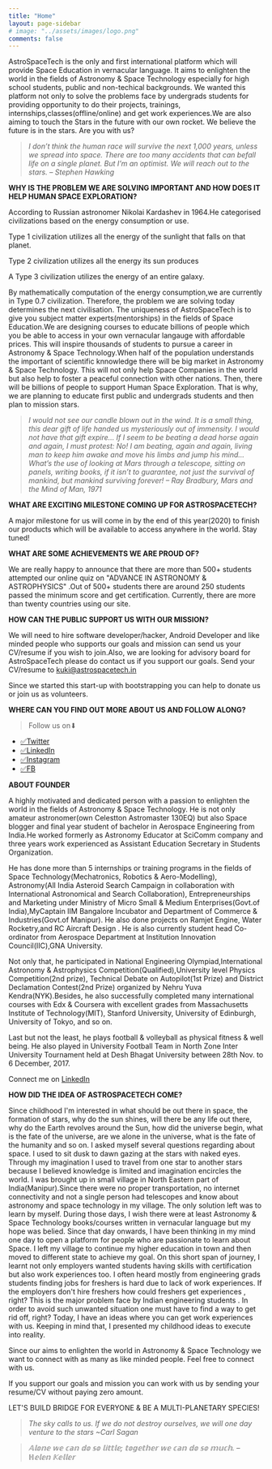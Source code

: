 ```yaml
---
title: "Home"
layout: page-sidebar
# image: "../assets/images/logo.png"
comments: false
---
```


AstroSpaceTech is the only  and first international platform which will provide Space Education in vernacular language. It aims to enlighten the world in the fields of Astronomy & Space Technology especially for high school students, public and non-techical backgrounds. We wanted this platform not only to solve the problems face by undergrads students for providing opportunity to do their projects, trainings, internships,classes(offline/online) and get work experiences.We are also aiming to touch the Stars in the future with our own rocket. We believe the future is in the stars. Are you with us? 

> *I don’t think the human race will survive the next 1,000 years, unless we spread into space. There are too many accidents that can befall life on a single planet. But I’m an optimist. We will reach out to the stars. – Stephen Hawking*



**WHY IS THE PROBLEM WE ARE SOLVING IMPORTANT AND HOW DOES IT HELP HUMAN SPACE EXPLORATION?**

According to Russian astronomer Nikolai Kardashev in 1964.He categorised civilizations based on the energy consumption or use.

Type 1 civilization utilizes all the energy of the sunlight that falls on that planet.

Type 2 civilization utilizes all the energy its sun produces

A Type 3 civilization utilizes the energy of an entire galaxy.

By mathematically computation of the energy consumption,we are currently in Type 0.7 civilization. Therefore, the problem we are solving today determines the next civilisation. The uniqueness of AstroSpaceTech is to give you subject matter experts(mentorships) in the fields of Space Education.We are designing courses to educate billions of people which you be able to access in your own vernacular langauge with affordable prices. This will inspire thousands of students to pursue a career in Astronomy & Space Technology.When half of the population understands the important of scientific knnowledge  there will be big market in Astronomy & Space Technology. This will not only help  Space Companies in the world but also  help to foster a peaceful connection with other nations. Then, there will be billions of people to support Human Space Exploration. That is why, we are planning to educate first public and undergrads students and then plan to mission stars. 

> *I would not see our candle blown out in the wind. It is a small thing, this dear gift of life handed us mysteriously out of immensity. I would not have that gift expire… If I seem to be beating a dead horse again and again, I must protest: No! I am beating, again and again, living man to keep him awake and move his limbs and jump his mind… What’s the use of looking at Mars through a telescope, sitting on panels, writing books, if it isn’t to guarantee, not just the survival of mankind, but mankind surviving forever! – Ray Bradbury, Mars and the Mind of Man, 1971*


**WHAT ARE EXCITING MILESTONE COMING UP FOR ASTROSPACETECH?**

A major milestone for us will come in by the end of this year(2020) to finish our products which will be available to access anywhere in the world. Stay tuned! 


**WHAT ARE SOME ACHIEVEMENTS WE ARE PROUD OF?**

We are really happy to announce that there are more than 500+ students attempted our online quiz on "ADVANCE IN ASTRONOMY & ASTROPHYSICS" .Out of 500+ students there are around 250 students passed the minimum score and get certification. Currently, there are more than twenty countries using our site. 


**HOW CAN THE PUBLIC SUPPORT US WITH OUR MISSION?**

We will need to hire software developer/hacker, Android Developer and like minded people who supports our goals and mission can send us your CV/resume if you wish to join.Also, we are looking for advisory board for AstroSpaceTech please do contact us if you support our goals. Send your CV/resume to kuki@astrospacetech.in

Since we started this start-up with bootstrapping you can help to donate us or join us as volunteers. 

**WHERE CAN YOU FIND OUT MORE ABOUT US AND FOLLOW ALONG?**

> Follow us on⬇
  - [✅Twitter](https://twitter.com/_AstroSpaceTech)
  - [✅LinkedIn](http://LinkedIn.com/company/astrospacetech)
  - [✅Instagram](https://Instagram.com/AstroSpaceTech)
  - [✅FB](https://www.facebook.com/astrospacetech.in)


**ABOUT FOUNDER**

A highly motivated and dedicated person with a passion to enlighten the world in the fields of Astronomy & Space Technology. He is not only amateur astronomer(own Celestton Astromaster 130EQ) but also Space blogger and final year student of bachelor in Aerospace Engineering from India.He worked formerly as Astronomy Educator at SciComm company and three years work experienced as Assistant Education Secretary in Students Organization. 

He has done more than 5 internships or training programs in the fields of Space Technology(Mechatronics, Robotics & Aero-Modelling), Astronomy(All India Asteroid Search Campaign in collaboration with International Astronomical and Search Collaboration), Entrepreneurships and Marketing under Ministry of Micro Small & Medium Enterprises(Govt.of India),MyCaptain IIM Bangalore Incubator and Department of Commerce & Industries(Govt.of Manipur). He also done projects on Ramjet Engine, Water Rocketry,and RC Aircraft Design . He is also currently student head Co-ordinator from Aerospace Department at Institution Innovation Council(IIC),GNA University.

Not only that, he participated in National Engineering Olympiad,International Astronomy & Astrophysics Competition(Qualified),University level Physics Competition(2nd prize), Technical Debate on Autopilot(1st Prize) and District Declamation Contest(2nd Prize) organized by Nehru Yuva Kendra(NYK).Besides, he also successfully completed many international courses with Edx & Coursera with excellent grades from Massachusetts Institute of Technology(MIT), Stanford University, University of Edinburgh, University of Tokyo, and so on. 

Last but not the least, he plays football & volleyball as physical fitness & well being. He also played in University Football Team in North Zone Inter University Tournament held at Desh Bhagat University between 28th Nov. to 6 December, 2017.

Connect me on [LinkedIn](https://www.linkedin.com/in/astromuon-kuki-9a7121156)


**HOW DID THE IDEA OF ASTROSPACETECH COME?**

 Since childhood I'm interested in what should be out there in space, the formation of stars, why do the sun shines, will there be any life out there, why do the Earth revolves around the Sun, how did the universe begin, what is the fate of the universe, are we alone in the universe, what is the fate of the humanity and so on. I asked myself several  questions regarding about space. I used to sit dusk to dawn gazing at the stars with naked eyes. Through my imagination I used to travel from one star to another stars because I believed knowledge is limited and imagination encircles the world. I was brought up in small village in North Eastern part of India(Manipur).Since there were no proper transportation, no internet connectivity and not a single person had telescopes and know about astronomy and space technology in my village. The only solution left was to learn by myself. During those days, I wish there were at least Astronomy & Space Technology books/courses written in vernacular language but my hope was belied. Since that day onwards, I have been thinking in my mind one day  to open a platform for people who are passionate to learn about Space. I left my village to continue my higher education in town and then moved to different state to achieve my goal. On this short span of journey, I learnt not only employers wanted students having skills with certification but also work experiences too. I often heard mostly from engineering grads students  finding  jobs for freshers is hard due to lack of work experiences. If the employers don't hire freshers how could freshers get experiences , right? This is the major problem face by Indian engineering students . In order to avoid such unwanted situation one must have to find a way to get rid off, right? Today, I have an ideas where you can get work experiences with us. Keeping in mind that, I presented my childhood ideas to execute into reality.

Since our aims to enlighten the world in Astronomy & Space Technology we want to connect with as many as like minded people. Feel free to connect with us. 

If you support our goals and mission you can work with us by sending your resume/CV without paying zero amount.

LET'S BUILD BRIDGE FOR EVERYONE
                   &
BE  A MULTI-PLANETARY        SPECIES!

> *The sky calls to us. If we do not destroy ourselves, we will one day venture to the stars ~Carl Sagan*

> *𝔸𝕝𝕠𝕟𝕖 𝕨𝕖 𝕔𝕒𝕟 𝕕𝕠 𝕤𝕠 𝕝𝕚𝕥𝕥𝕝𝕖; 𝕥𝕠𝕘𝕖𝕥𝕙𝕖𝕣 𝕨𝕖 𝕔𝕒𝕟 𝕕𝕠 𝕤𝕠 𝕞𝕦𝕔𝕙. – ℍ𝕖𝕝𝕖𝕟 𝕂𝕖𝕝𝕝𝕖𝕣*

